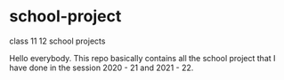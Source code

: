 # school-project
class 11 12 school projects

Hello everybody. This repo basically contains all the school project that I have done in the session 2020 - 21 and 2021 - 22.
